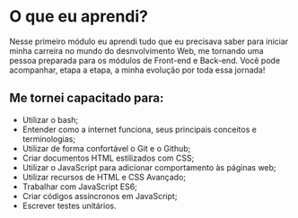 # O que eu aprendi?

Nesse primeiro módulo eu aprendi tudo que eu precisava saber para iniciar minha carreira no mundo do desnvolvimento Web, me tornando uma pessoa preparada para os módulos de Front-end e Back-end. Você pode acompanhar, etapa a etapa, a minha evolução por toda essa jornada!

## Me tornei capacitado para:

- Utilizar o bash;
- Entender como a internet funciona, seus principais conceitos e terminologias;
- Utilizar de forma confortável o Git e o Github;
- Criar documentos HTML estilizados com CSS;
- Utilizar o JavaScript para adicionar comportamento às páginas web;
- Utilizar recursos de HTML e CSS Avançado;
- Trabalhar com JavaScript ES6;
- Criar códigos assíncronos em JavaScript;
- Escrever testes unitários.
